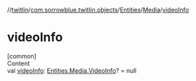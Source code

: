 //[twitlin](../../../index.md)/[com.sorrowblue.twitlin.objects](../../index.md)/[Entities](../index.md)/[Media](index.md)/[videoInfo](video-info.md)



# videoInfo  
[common]  
Content  
val [videoInfo](video-info.md): [Entities.Media.VideoInfo](-video-info/index.md)? = null  



